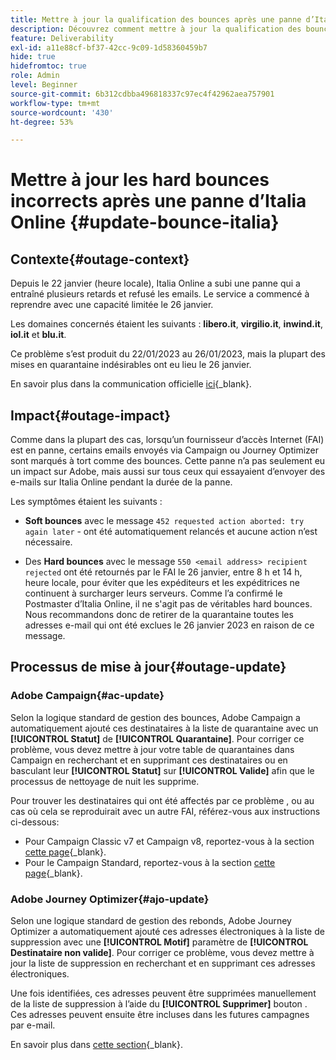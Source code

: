 ```yaml
---
title: Mettre à jour la qualification des bounces après une panne d’Italia Online
description: Découvrez comment mettre à jour la qualification des bounces après une panne d’Italia Online.
feature: Deliverability
exl-id: a11e88cf-bf37-42cc-9c09-1d58360459b7
hide: true
hidefromtoc: true
role: Admin
level: Beginner
source-git-commit: 6b312cdbba496818337c97ec4f42962aea757901
workflow-type: tm+mt
source-wordcount: '430'
ht-degree: 53%

---
```


# Mettre à jour les hard bounces incorrects après une panne d’Italia Online {#update-bounce-italia}

## Contexte{#outage-context}

Depuis le 22 janvier (heure locale), Italia Online a subi une panne qui a entraîné plusieurs retards et refusé les emails. Le service a commencé à reprendre avec une capacité limitée le 26 janvier.

Les domaines concernés étaient les suivants : **libero.it**, **virgilio.it**, **inwind.it**, **iol.it** et **blu.it**.

Ce problème s’est produit du 22/01/2023 au 26/01/2023, mais la plupart des mises en quarantaine indésirables ont eu lieu le 26 janvier.

En savoir plus dans la communication officielle [ici](https://tecnologia.libero.it/avviato-il-ritorno-online-di-libero-mail-e-virgilio-mail-66832){_blank}.


## Impact{#outage-impact}

Comme dans la plupart des cas, lorsqu’un fournisseur d’accès Internet (FAI) est en panne, certains emails envoyés via Campaign ou Journey Optimizer sont marqués à tort comme des bounces. Cette panne n’a pas seulement eu un impact sur Adobe, mais aussi sur tous ceux qui essayaient d’envoyer des e-mails sur Italia Online pendant la durée de la panne.

Les symptômes étaient les suivants :

* **Soft bounces** avec le message `452 requested action aborted: try again later` - ont été automatiquement relancés et aucune action n’est nécessaire.

* Des **Hard bounces** avec le message `550 <email address> recipient rejected` ont été retournés par le FAI le 26 janvier, entre 8 h et 14 h, heure locale, pour éviter que les expéditeurs et les expéditrices ne continuent à surcharger leurs serveurs. Comme l’a confirmé le Postmaster d’Italia Online, il ne s&#39;agit pas de véritables hard bounces. Nous recommandons donc de retirer de la quarantaine toutes les adresses e-mail qui ont été exclues le 26 janvier 2023 en raison de ce message.

## Processus de mise à jour{#outage-update}

### Adobe Campaign{#ac-update}

Selon la logique standard de gestion des bounces, Adobe Campaign a automatiquement ajouté ces destinataires à la liste de quarantaine avec un **[!UICONTROL Statut]** de **[!UICONTROL Quarantaine]**. Pour corriger ce problème, vous devez mettre à jour votre table de quarantaines dans Campaign en recherchant et en supprimant ces destinataires ou en basculant leur **[!UICONTROL Statut]** sur **[!UICONTROL Valide]** afin que le processus de nettoyage de nuit les supprime.

Pour trouver les destinataires qui ont été affectés par ce problème , ou au cas où cela se reproduirait avec un autre FAI, référez-vous aux instructions ci-dessous:

* Pour Campaign Classic v7 et Campaign v8, reportez-vous à la section [cette page](https://experienceleague.adobe.com/docs/campaign-classic/using/sending-messages/monitoring-deliveries/understanding-quarantine-management.html?lang=en#unquarantine-bulk){_blank}.
* Pour le Campaign Standard, reportez-vous à la section [cette page](https://experienceleague.adobe.com/docs/campaign-standard/using/testing-and-sending/monitoring-messages/understanding-quarantine-management.html?lang=en#unquarantine-bulk){_blank}.

### Adobe Journey Optimizer{#ajo-update}

Selon une logique standard de gestion des rebonds, Adobe Journey Optimizer a automatiquement ajouté ces adresses électroniques à la liste de suppression avec une **[!UICONTROL Motif]** paramètre de **[!UICONTROL Destinataire non valide]**. Pour corriger ce problème, vous devez mettre à jour la liste de suppression en recherchant et en supprimant ces adresses électroniques.

Une fois identifiées, ces adresses peuvent être supprimées manuellement de la liste de suppression à l’aide du **[!UICONTROL Supprimer]** bouton . Ces adresses peuvent ensuite être incluses dans les futures campagnes par e-mail.

En savoir plus dans [cette section](https://experienceleague.adobe.com/docs/journey-optimizer/using/configuration/monitor-reputation/manage-suppression-list.html#remove-from-suppression-list){_blank}.

